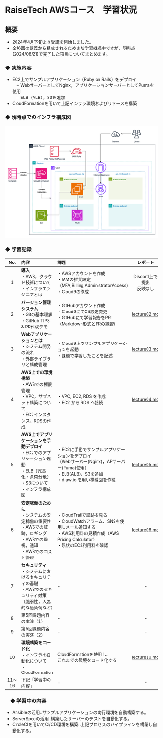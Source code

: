 # RaiseTech AWSコース　学習状況
## 概要
- 2024年4月下旬より受講を開始しました。
- 全16回の講義から構成されるためまだ学習継続中ですが、現時点(2024/08/21)で完了した項目についてまとめます。
### ◆ 実施内容
- EC2上でサンプルアプリケーション（Ruby on Rails）をデプロイ  
　− WebサーバーとしてNginx，アプリケーションサーバーとしてPumaを使用  
　− ELB（ALB），S3を追加  
- CloudFormationを用いて上記インフラ環境およびリソースを構築  
### ◆ 現時点でのインフラ構成図
![AWS構成図0819](images/readme/awsdiagram0819.png)
### ◆ 学習記録
| No. | 内容 | 課題 | レポート |  
| :---: | :--- | :--- | :---: |
| 1 | **導入**<br>・AWS，クラウド技術について<br>・インフラエンジニアとは |・AWSアカウントを作成<br>・IAMの推奨設定<br>（MFA,Billing,AdministratorAccess)<br>・Cloud9の作成 | Discord上で提出<br>反映なし |
| 2 | **バージョン管理システム**<br>・Gitの基本理解<br>・GitHub TIPS & PR作成デモ | ・GitHubアカウント作成<br>・Cloud9にてGit設定変更<br>・GitHubにて学習報告をPR<br>（Markdown形式とPRの練習） | [lecture02.md](lecture02.md) |    
| 3 | **Webアプリケーションとは**<br>・システム開発の流れ<br>・外部ライブラリと構成管理 | ・Cloud9上でサンプルアプリケーションを起動<br>・課題で学習したことを記述 | [lecture03.md](lecture03.md) |  
| 4 | **AWS上での環境構築**<br>・AWSでの権限管理<br>・VPC，サブネット構築について<br>・EC2インスタンス，RDSの作成 |・VPC, EC2, RDS を作成<br>・EC2 から RDS へ接続 | [lecture04.md](lecture04.md) |  
| 5 | **AWS上でアプリケーションを手動デプロイ**<br>・EC2でのアプリケーション起動<br>・ELB（冗長化・負荷分散）<br>・S3について<br>・インフラ構成図 | ・EC2に手動でサンプルアプリケーションをデプロイ<br>（Webサーバー(Nginx)，APサーバー(Puma)使用）<br>・ELB(ALB)，S3を追加<br>・draw.io を用い構成図を作成 | [lecture05.md](lecture05.md) |  
| 6 | **安定稼働のために**<br>・システムの安定稼働の重要性<br>・AWSでの証跡，ロギング<br>・AWSでの監視，通知<br>・AWSでのコスト管理 | ・CloudTrailで証跡を見る<br>・CloudWatchアラーム、SNSを使用しメール通知する<br>・AWS利用料の見積作成（AWS Pricing Calculator）<br>・現状のEC2利用料を確認 | [lecture06.md](lecture06.md) |  
| 7 | **セキュリティ**<br>・システムにおけるセキュリティの基礎<br>・AWSでのセキュリティ対策<br>（脆弱性，人為的な過負荷など） | - | - |  
| 8 | 第5回課題内容の実演（1） | - | - |  
| 9 | 第5回課題内容の実演（2） | - | - |  
| 10 | **環境構築をコード化**<br>・インフラの自動化について<br>・CloudFormation  | CloudFormationを使用し、<br>これまでの環境をコード化する | [lecture10.md](lecture10.md) |  
| 11〜16 | 下記「学習中の内容」 | − | - |  　

### 　◆ 学習中の内容
- Ansibleの活用‥サンプルアプリケーションの実行環境を自動構築する。
- ServerSpecの活用‥構築したサーバーのテストを自動化する。
- CircleCIを用いてCI/CD環境を構築‥上記プロセスのパイプラインを構築し自動化する。